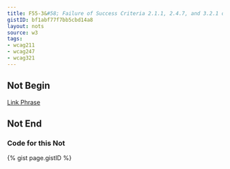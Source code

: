 ```yaml
---
title: F55-3&#58; Failure of Success Criteria 2.1.1, 2.4.7, and 3.2.1 due to using script to remove focus when focus is received
gistID: bf1abf77f7bb5cbd14a8
layout: nots
source: w3
tags:
- wcag211
- wcag247
- wcag321
---
```


<h2 aria-describedby="{{ page.gistID }}">Not Begin</h2>
<div class="rendered-not">
<a href="link.html" onfocus="if(this.blur)this.blur();">Link Phrase</a> 
</div> <!-- rendered-not -->

<h2 aria-describedby="{{ page.gistID }}">Not End</h2>

<h3 aria-describedby="{{ page.gistID }}">Code for this Not</h3>
{% gist page.gistID %}